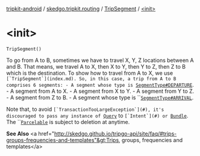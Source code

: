 [tripkit-android](../../index.md) / [skedgo.tripkit.routing](../index.md) / [TripSegment](index.md) / [&lt;init&gt;](./-init-.md)

# &lt;init&gt;

`TripSegment()`

To go from A to B, sometimes we have to travel X, Y, Z locations between A and B. That means, we travel A to X, then X to Y, then Y to Z, then Z to B which is the destination. To show how to travel from A to X, we use ``[`TripSegment`](index.md). So, in this case, a trip from A to B comprises 6 segments: - A segment whose type is ``[`SegmentType#DEPARTURE`](../-segment-type/-d-e-p-a-r-t-u-r-e.md). - A segment from A to X. - A segment from X to Y. - A segment from Y to Z. - A segment from Z to B. - A segment whose type is ``[`SegmentType#ARRIVAL`](../-segment-type/-a-r-r-i-v-a-l.md).

 Note that, to avoid ``[`TransactionTooLargeException`](#), it's discouraged to pass any instance of ``[`Query`](../../com.skedgo.android.common.model/-query/index.md) to ``[`Intent`](#) or ``[`Bundle`](#). The ``[`Parcelable`](#) is subject to deletion at anytime.

**See Also**
&lt;a href="http://skedgo.github.io/tripgo-api/site/faq/#trips-groups-frequencies-and-templates"&gt;Trips, groups, frequencies and templates&lt;/a&gt;


